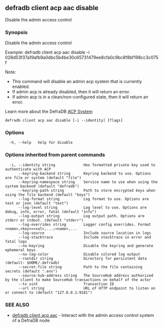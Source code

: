 ## defradb client acp aac disable

Disable the admin access control

### Synopsis

Disable the admin access control

Example:
  defradb client acp aac disable -i 028d53f37a19afb9a0dbc5b4be30c65731479ee8cfa0c9bc8f8bf198cc3c075f

Note:
- This command will disable an admin acp system that is currently enabled.
- If admin acp is already disabled, then it will return an error.
- If admin acp is in a clean/non-configured state, then it will return an error.

Learn more about the DefraDB [ACP System](/acp/README.md)



```
defradb client acp aac disable [-i --identity] [flags]
```

### Options

```
  -h, --help   help for disable
```

### Options inherited from parent commands

```
  -i, --identity string             Hex formatted private key used to authenticate with ACP
      --keyring-backend string      Keyring backend to use. Options are file or system (default "file")
      --keyring-namespace string    Service name to use when using the system backend (default "defradb")
      --keyring-path string         Path to store encrypted keys when using the file backend (default "keys")
      --log-format string           Log format to use. Options are text or json (default "text")
      --log-level string            Log level to use. Options are debug, info, error, fatal (default "info")
      --log-output string           Log output path. Options are stderr or stdout. (default "stderr")
      --log-overrides string        Logger config overrides. Format <name>,<key>=<val>,...;<name>,...
      --log-source                  Include source location in logs
      --log-stacktrace              Include stacktrace in error and fatal logs
      --no-keyring                  Disable the keyring and generate ephemeral keys
      --no-log-color                Disable colored log output
      --rootdir string              Directory for persistent data (default: $HOME/.defradb)
      --secret-file string          Path to the file containing secrets (default ".env")
      --source-hub-address string   The SourceHub address authorized by the client to make SourceHub transactions on behalf of the actor
      --tx uint                     Transaction ID
      --url string                  URL of HTTP endpoint to listen on or connect to (default "127.0.0.1:9181")
```

### SEE ALSO

* [defradb client acp aac](defradb_client_acp_aac.md)	 - Interact with the admin access control system of a DefraDB node

